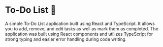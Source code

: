 # To-Do List 📌

A simple To-Do List application built using React and TypeScript. It allows you to add, remove, and edit tasks as well as mark them as completed. The application was built using React components and utilizes TypeScript for strong typing and easier error handling during code writing.
